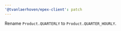 ```yaml
---
'@tvanlaerhoven/epex-client': patch
---
```


Rename `Product.QUARTERLY` to `Product.QUARTER_HOURLY`.
